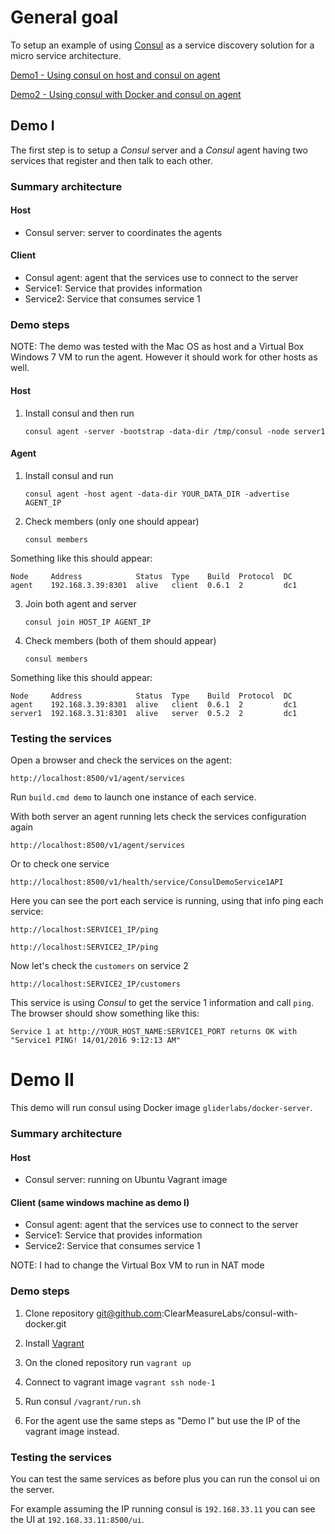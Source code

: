 # General goal

To setup an example of using [Consul](https://www.consul.io) as a service discovery solution for a micro service architecture.

[Demo1 - Using consul on host and consul on agent](#demo1)

[Demo2 - Using consul with Docker and consul on agent](#demo2)

## Demo I<a name="demo1"></a>

The first step is to setup a _Consul_ server and a _Consul_ agent having two services that register and then talk to each other.

### Summary architecture

#### Host
* Consul server: server to coordinates the agents

#### Client
* Consul agent: agent that the services use to connect to the server
* Service1: Service that provides information
* Service2: Service that consumes service 1


### Demo steps

NOTE: The demo was tested with the Mac OS as host and a Virtual Box Windows 7 VM to run the agent. However it should work for other hosts as well.
#### Host

1. Install consul and then run

    `consul agent -server -bootstrap -data-dir /tmp/consul -node server1`

#### Agent

1. Install consul and run

    `consul agent -host agent -data-dir YOUR_DATA_DIR -advertise AGENT_IP`

2. Check members (only one should appear)

    `consul members`

Something like this should appear:

    Node     Address            Status  Type    Build  Protocol  DC
    agent    192.168.3.39:8301  alive   client  0.6.1  2         dc1

3. Join both agent and server

    `consul join HOST_IP AGENT_IP`

4. Check members (both of them should appear)

    `consul members`

Something like this should appear:

    Node     Address            Status  Type    Build  Protocol  DC
    agent    192.168.3.39:8301  alive   client  0.6.1  2         dc1
    server1  192.168.3.31:8301  alive   server  0.5.2  2         dc1

### Testing the services

Open a browser and check the services on the agent:

    http://localhost:8500/v1/agent/services

Run `build.cmd demo` to launch one instance of each service.

With both server an agent running lets check the services configuration again

    http://localhost:8500/v1/agent/services

Or to check one service

    http://localhost:8500/v1/health/service/ConsulDemoService1API

Here you can see the port each service is running, using that info ping each service:

    http://localhost:SERVICE1_IP/ping

    http://localhost:SERVICE2_IP/ping

Now let's check the `customers` on service 2

    http://localhost:SERVICE2_IP/customers

This service is using _Consul_ to get the service 1 information and call `ping`. 
The browser should show something like this:

    Service 1 at http://YOUR_HOST_NAME:SERVICE1_PORT returns OK with "Service1 PING! 14/01/2016 9:12:13 AM"


# Demo II <a name="demo2"></a>
This demo will run consul using Docker image `gliderlabs/docker-server`.

### Summary architecture

#### Host
* Consul server: running on Ubuntu Vagrant image

#### Client (same windows machine as demo I)
* Consul agent: agent that the services use to connect to the server
* Service1: Service that provides information
* Service2: Service that consumes service 1

NOTE: I had to change the Virtual Box VM to run in NAT mode

### Demo steps

1. Clone repository git@github.com:ClearMeasureLabs/consul-with-docker.git
2. Install [Vagrant](https://www.vagrantup.com/)
3. On the cloned repository run `vagrant up`
4. Connect to vagrant image `vagrant ssh node-1`
5. Run consul `/vagrant/run.sh`

6. For the agent use the same steps as "Demo I" but use the IP of the vagrant image instead.


### Testing the services

You can test the same services as before plus you can run the consol ui on the server.

For example assuming the IP running consul is `192.168.33.11` you can see the UI at `192.168.33.11:8500/ui`.